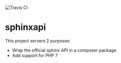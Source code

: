 ![Travis CI](https://travis-ci.org/mathieuimbert/sphinxapi.svg?branch=master)

# sphinxapi

This project servers 2 purposes:
- Wrap the official sphinx API in a composer package
- Add support for PHP 7
